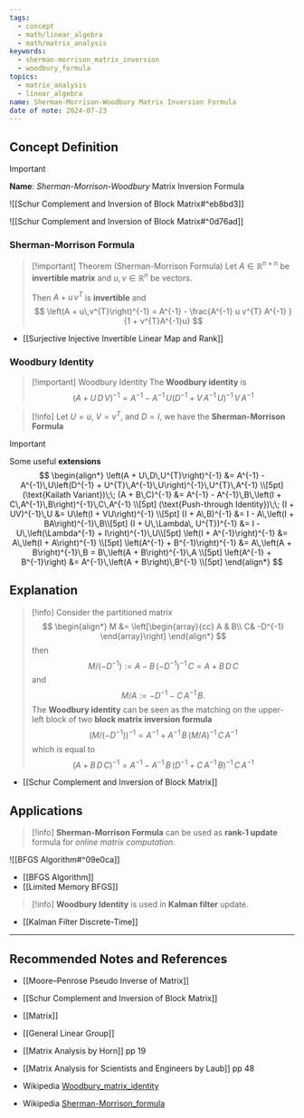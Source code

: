 ```yaml
---
tags:
  - concept
  - math/linear_algebra
  - math/matrix_analysis
keywords:
  - sherman-morrison_matrix_inversion
  - woodbury_formula
topics:
  - matrix_analysis
  - linear_algebra
name: Sherman-Morrison-Woodbury Matrix Inversion Formula
date of note: 2024-07-23
---
```


## Concept Definition

>[!important]
>**Name**: *Sherman-Morrison-Woodbury* Matrix Inversion Formula

![[Schur Complement and Inversion of Block Matrix#^eb8bd3]]

![[Schur Complement and Inversion of Block Matrix#^0d76ad]]


### Sherman-Morrison Formula

>[!important] Theorem (Sherman-Morrison Formula)
>Let $A\in \mathbb{R}^{n\times n}$ be **invertible matrix** and $u, v\in \mathbb{R}^{n}$ be vectors. 
>
>Then $A + u\,v^{T}$ is **invertible** and 
>$$
>\left(A + u\,v^{T}\right)^{-1} = A^{-1} - \frac{A^{-1} u v^{T} A^{-1} }{1 + v^{T}A^{-1}u}
>$$

- [[Surjective Injective Invertible Linear Map and Rank]]

### Woodbury Identity

>[!important] Woodbury Identity
>The **Woodbury identity** is 
>$$
>\left(A + U\,D\,V\right)^{-1} = A^{-1} - A^{-1}\,U\left(D^{-1} + V\,A^{-1}\,U\right)^{-1}\,V\,A^{-1}
>$$


>[!info]
>Let $U=u$, $V=v^{T}$, and $D= I$, we have the **Sherman-Morrison Formula**


>[!important]
>Some useful **extensions**
>$$
>\begin{align*}
>\left(A + U\,D\,U^{T}\right)^{-1} &= A^{-1} - A^{-1}\,U\left(D^{-1} + U^{T}\,A^{-1}\,U\right)^{-1}\,U^{T}\,A^{-1} \\[5pt]
>(\text{Kailath Variant})\;\; (A + B\,C)^{-1} &= A^{-1} - A^{-1}\,B\,\left(I + C\,A^{-1}\,B\right)^{-1}\,C\,A^{-1} \\[5pt]
>(\text{Push-through Identity})\;\; (I + UV)^{-1}\,U &= U\left(I + VU\right)^{-1} \\[5pt]
> (I + A\,B)^{-1} &= I - A\,\left(I + BA\right)^{-1}\,B\\[5pt]
> (I + U\,\Lambda\, U^{T})^{-1} &= I - U\,\left(\Lambda^{-1} + I\right)^{-1}\,U\\[5pt]
> \left(I + A^{-1}\right)^{-1} &= A\,\left(I + A\right)^{-1} \\[5pt]
> \left(A^{-1} + B^{-1}\right)^{-1} &= A\,\left(A + B\right)^{-1}\,B = B\,\left(A + B\right)^{-1}\,A \\[5pt]
> \left(A^{-1} + B^{-1}\right) &= A^{-1}\,\left(A + B\right)\,B^{-1}  \\[5pt]
>\end{align*}
>$$


## Explanation

>[!info]
>Consider the partitioned matrix
>$$
>\begin{align*}
> M &= \left[\begin{array}{cc}
> A & B\\
> C& -D^{-1}
>\end{array}\right] 
>\end{align*}
>$$
>then 
>$$
>M / (-D^{-1}) := A - B\,\left(-D^{-1}\right)^{-1}\,C = A + B\,D\,C
>$$
>and
>$$
>M / A := -D^{-1} - C\,A^{-1}\,B.
>$$
>The **Woodbury identity** can be seen as the matching on the upper-left block of two **block matrix inversion formula**
>$$
>\left(M / (-D^{-1})\right)^{-1} = A^{-1} + A^{-1}\,B\,\left(M / A\right)^{-1}\,C\,A^{-1}
>$$
>which is equal to
>$$
>\left(A + B\,D\,C\right)^{-1} = A^{-1} - A^{-1}\,B\,\left(D^{-1} + C\,A^{-1}\,B\right)^{-1}\,C\,A^{-1}
>$$

- [[Schur Complement and Inversion of Block Matrix]]

## Applications


>[!info]
>**Sherman-Morrison Formula** can be used as **rank-1 update** formula for *online matrix computation*. 

![[BFGS Algorithm#^09e0ca]]

- [[BFGS Algorithm]]
- [[Limited Memory BFGS]]



>[!info]
>**Woodbury Identity** is used in **Kalman filter** update.

- [[Kalman Filter Discrete-Time]]


-----------
##  Recommended Notes and References

- [[Moore–Penrose Pseudo Inverse of Matrix]]
- [[Schur Complement and Inversion of Block Matrix]]
- [[Matrix]]
- [[General Linear Group]]

- [[Matrix Analysis by Horn]] pp 19
- [[Matrix Analysis for Scientists and Engineers by Laub]] pp 48
- Wikipedia [Woodbury_matrix_identity](https://en.wikipedia.org/wiki/Woodbury_matrix_identity)
- Wikipedia [Sherman-Morrison_formula](https://en.wikipedia.org/wiki/Sherman%E2%80%93Morrison_formula)